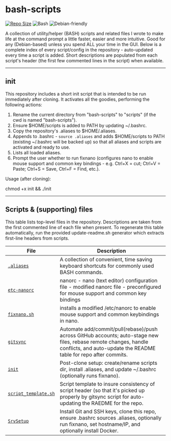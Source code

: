 # bash-scripts

[![Repo Size](https://img.shields.io/badge/repo–tools-collection-blue)](https://github.com/don-ferris/bash-scripts)
![Bash](https://img.shields.io/badge/language-Bash-yellow)
![Debian-friendly](https://img.shields.io/badge/os-Debian%20based-lightgrey)

A collection of utility/helper (BASH) scripts and related files I wrote to make life at the command prompt a little faster, easier and more intuitive. Good for any (Debian-based) unless you spend ALL your time in the GUI. Below is a complete index of every script/config in the repository - auto-updated every time a script is added. Short descriptions are populated from each script's header (the first few commented lines in the script) when available.

---

## init

This repository includes a short init script that is intended to be run immediately after cloning. It activates all the goodies, performing the following actions:

1. Rename the current directory from "bash-scripts" to "scripts" (if the cwd is named "bash-scripts").
2. Ensure $HOME/scripts is added to PATH by updating ~/.bashrc.
3. Copy the repository's .aliases to $HOME/.aliases.
4. Appends to .bashrc - `source .aliases` and adds $HOME/scripts to PATH (existing ~/.bashrc will be backed up) so that all aliases and scripts are activated and ready to use.
5. Lists all loaded aliases.
6. Prompt the user whether to run fixnano (configures nano to enable mouse support and common key bindings - e.g. Ctrl+X = cut; Ctrl+V = Paste; Ctrl+S = Save, Ctrl+F = Find, etc.).

Usage (after cloning):

chmod +x init && ./init

---

## Scripts & (supporting) files
This table lists top-level files in the repository. Descriptions are taken from the first commented line of each file when present. To regenerate this table automatically, run the provided update-readme.sh generator which extracts first-line headers from scripts.
<!-- SCRIPTS_TABLE_START -->
| File | Description |
|---|---|
| [`.aliases`](https://github.com/don-ferris/bash-scripts/blob/main/.aliases) | A collection of convenient, time saving keyboard shortcuts for commonly used BASH commands. |
| [`etc-nanorc`](https://github.com/don-ferris/bash-scripts/blob/main/etc-nanorc) | nanorc - nano (text editor) configuration file - modified nanorc file - preconfigured for mouse support and common key bindings |
| [`fixnano.sh`](https://github.com/don-ferris/bash-scripts/blob/main/fixnano.sh) | installs a modified /etc/nanorc to enable mouse support and common keybindings in nano. |
| [`gitsync`](https://github.com/don-ferris/bash-scripts/blob/main/gitsync) | Automate add/commit/pull(rebase)/push across GitHub accounts; auto-stage new files, rebase remote changes, handle conflicts, and auto-update the README table for repo after commits. |
| [`init`](https://github.com/don-ferris/bash-scripts/blob/main/init) | Post-clone setup: create/rename scripts dir, install .aliases, and update ~/.bashrc (optionally runs fixnano). |
| [`script_template.sh`](https://github.com/don-ferris/bash-scripts/blob/main/script_template.sh) | Script template to insure consistency of script header (so that it's picked up properly by gitsync script for auto-updating the RAEDME for the repo. |
| [`SrvSetup`](https://github.com/don-ferris/bash-scripts/blob/main/SrvSetup) | Install Git and SSH keys, clone this repo, ensure .bashrc sources .aliases, optionally run fixnano, set hostname/IP, and optionally install Docker. |
<!-- SCRIPTS_TABLE_END -->

